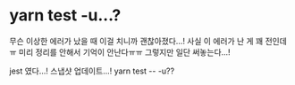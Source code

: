 # yarn test -u...?
무슨 이상한 에러가 났을 때 이걸 치니까 괜찮아졌다...!
사실 이 에러가 난 게 꽤 전인데ㅠ
미리 정리를 안해서 기억이 안난다ㅠㅠ
그렇지만 일단 써놓는다...!

jest 였다...!
스냅샷 업데이트...!
yarn test -- -u??
